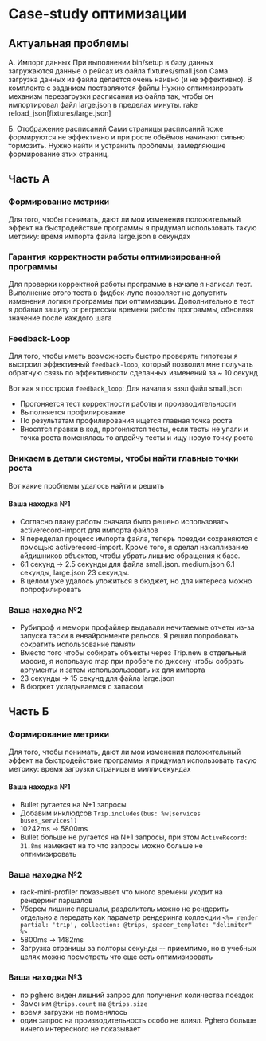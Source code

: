 # Case-study оптимизации

## Актуальная проблемы
A. Импорт данных
При выполнении bin/setup в базу данных загружаются данные о рейсах из файла fixtures/small.json
Сама загрузка данных из файла делается очень наивно (и не эффективно).
В комплекте с заданием поставляются файлы
Нужно оптимизировать механизм перезагрузки расписания из файла так, чтобы он импортировал файл large.json в пределах минуты.
rake reload_json[fixtures/large.json]

Б. Отображение расписаний
Сами страницы расписаний тоже формируются не эффективно и при росте объёмов начинают сильно тормозить.
Нужно найти и устранить проблемы, замедляющие формирование этих страниц.

## Часть А

### Формирование метрики
Для того, чтобы понимать, дают ли мои изменения положительный эффект на быстродействие программы я придумал использовать такую метрику: время импорта файла large.json в секундах

### Гарантия корректности работы оптимизированной программы
Для проверки корректной работы программе в начале я написал тест. Выполнение этого теста в фидбек-лупе позволяет не допустить изменения логики программы при оптимизации.
Дополнительно в тест я добавил защиту от регрессии времени работы программы, обновляя значение после каждого шага

### Feedback-Loop
Для того, чтобы иметь возможность быстро проверять гипотезы я выстроил эффективный `feedback-loop`, который позволил мне получать обратную связь по эффективности сделанных изменений за ~ 10 секунд

Вот как я построил `feedback_loop`:
Для начала я взял файл small.json
- Прогоняется тест корректности работы и производительности
- Выполняется профилирование
- По результатам профилирования ищется главная точка роста
- Вносятся правки в код, прогоняются тесты, если тесты не упали и точка роста поменялась то апдейчу тесты и ищу новую точку роста

### Вникаем в детали системы, чтобы найти главные точки роста
Вот какие проблемы удалось найти и решить

#### Ваша находка №1
- Согласно плану работы сначала было решено использовать activerecord-import для импорта файлов
- Я переделал процесс импорта файла, теперь поездки сохраняются с помощью activerecord-import. Кроме того, я сделал накапливание айдишников объектов, чтобы убрать лишние обращения к базе.
- 6.1 секунд -> 2.5 секунды для файла small.json. medium.json 6.1 секунды, large.json 23 секунды.
- В целом уже удалось уложиться в бюджет, но для интереса можно попрофилировать

### Ваша находка №2
- Рубипроф и мемори профайлер выдавали нечитаемые отчеты из-за запуска таски в енвайронменте рельсов. Я решил попробовать сократить использование памяти
- Вместо того чтобы собирать объекты через Trip.new в отдельный массив, я использую map при пробеге по джсону чтобы собрать аргументы и затем использользовать их для импорта
- 23 секунды -> 15 секунд для файла large.json
- В бюджет укладываемся с запасом

## Часть Б

### Формирование метрики
Для того, чтобы понимать, дают ли мои изменения положительный эффект на быстродействие программы я придумал использовать такую метрику: время загрузки страницы в миллисекундах

#### Ваша находка №1
- Bullet ругается на N+1 запросы 
- Добавим инклюдсов `Trip.includes(bus: %w[services buses_services])`
- 10242ms -> 5800ms
- Bullet больше не ругается на N+1 запросы, при этом `ActiveRecord: 31.8ms` намекает на то что запросы можно больше не оптимизировать

### Ваша находка №2
- rack-mini-profiler показывает что много времени уходит на рендеринг паршалов
- Уберем лишние паршалы, разделитель можно не рендерить отдельно а передать как параметр рендеринга коллекции `<%= render partial: 'trip', collection: @trips, spacer_template: "delimiter" %>`
- 5800ms -> 1482ms
- Загрузка страницы за полторы секунды -- приемлимо, но в учебных целях можно посмотреть что еще есть оптимизировать

### Ваша находка №3
- по pghero виден лишний запрос для получения количества поездок
- Заменим `@trips.count` на `@trips.size`
- время загрузки не поменялось
- один запрос на производительность особо не влиял. Pghero больше ничего интересного не показывает
